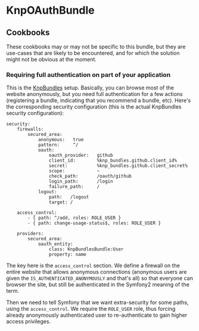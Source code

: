 # KnpOAuthBundle

## Cookbooks

These cookbooks may or may not be specific to this bundle, but they are use-cases that are likely to be encountered, and for which the solution might not be obvious at the moment.

### Requiring full authentication on part of your application

This is the [KnpBundles](http://knpbundles.com/) setup. Basically, you can browse most of the website anonymously, but you need full authentication for a few actions (registering a bundle, indicating that you recommend a bundle, etc). Here's the corresponding security configuration (this is the actual KnpBundles security configuration):

    security:
        firewalls:
            secured_area:
                anonymous:   true
                pattern:     ^/
                oauth:
                    oauth_provider:   github
                    client_id:        %knp_bundles.github.client_id%
                    secret:           %knp_bundles.github.client_secret%
                    scope:            ~
                    check_path:       /oauth/github
                    login_path:       /login
                    failure_path:     /
                logout:
                    path:   /logout
                    target: /

        access_control:
            - { path: ^/add, roles: ROLE_USER }
            - { path: change-usage-status$, roles: ROLE_USER }

        providers:
            secured_area:
                oauth_entity:
                    class: KnpBundlesBundle:User
                    property: name

The key here is the `access_control` section. We define a firewall on the entire website that allows anonymous connections (anonymous users are given the `IS_AUTHENTICATED_ANONYMOUSLY` and that's all) so that everyone can browser the site, but still be authenticated in the Symfony2 meaning of the term.

Then we need to tell Symfony that we want extra-security for some paths, using the `access_control`. We require the `ROLE_USER` role, thus forcing already anonymously authenticated user to re-authenticate to gain higher access privileges.